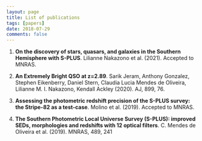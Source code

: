 ```yaml
---
layout: page
title: List of publications
tags: [papers]
date: 2018-07-29
comments: false
---
```


1. <b>On the discovery of stars, quasars, and galaxies in the Southern Hemisphere with S-PLUS</b>. Lilianne Nakazono et al. (2021). Accepted to MNRAS. 

2. <b>An Extremely Bright QSO at z=2.89</b>. Sarik Jeram, Anthony Gonzalez, Stephen Eikenberry, Daniel Stern, Claudia Lucia Mendes de Oliveira, Lilianne M. I. Nakazono, Kendall Ackley (2020). AJ, 899, 76.

3. <b>Assessing the photometric redshift precision of the S-PLUS survey: the Stripe-82 as a test-case</b>. Molino et al. (2019). Accepted to MNRAS.

4. <b>The Southern Photometric Local Universe Survey (S-PLUS): improved SEDs, morphologies and redshifts with 12 optical filters</b>. C. Mendes de Oliveira et al. (2019). MNRAS, 489, 241


